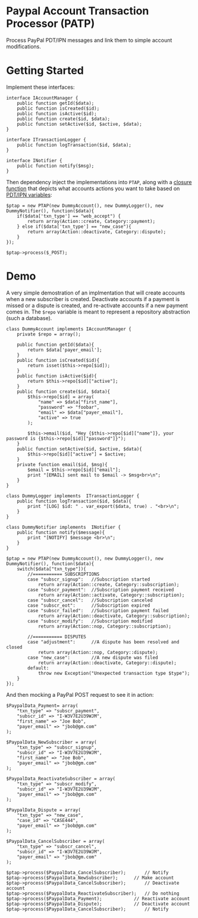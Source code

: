 # Paypal Account Transaction Processor (PATP)
Process PayPal PDT/IPN messages and link them to simple account modifications.

# Getting Started
Implement these interfaces:

```
interface IAccountManager {		
	public function getId($data);
	public function isCreated($id);
	public function isActive($id);
	public function create($id, $data);
	public function setActive($id, $active, $data);
}

interface ITransactionLogger {		
	public function logTransaction($id, $data);
}

interface INotifier {		
	public function notify($msg);
}
```

Then dependency inject the implementations into `PTAP`, along with a <a href='https://www.php.net/manual/en/class.closure.php'> closure function</a> that depicts what accounts actions you want to take based on <a href='https://developer.paypal.com/docs/ipn/integration-guide/IPNandPDTVariables/'>PDT/IPN variables</a>:

```
$ptap = new PTAP(new DummyAccount(), new DummyLogger(), new DummyNotifier(), function($data){
	if($data['txn_type'] == "web_accept") {
		return array(Action::create, Category::payment);
	} else if($data['txn_type'] == "new_case"){
		return array(Action::deactivate, Category::dispute);		
	}
});

$ptap->process($_POST);
```
# Demo
A very simple demostration of an implmentation that will create accounts when a new subscriber is created. Deactivate accounts if a payment is missed or a dispute is created, and re-activate accounts if a new payment comes in.  The `$repo` variable is meant to represent a repository abstraction (such a database).

```
class DummyAccount implements IAccountManager {
    private $repo = array();
    
    public function getId($data){
        return $data['payer_email'];
    }
    public function isCreated($id){
        return isset($this->repo[$id]);
    }
    public function isActive($id){
        return $this->repo[$id]["active"];
    }
    public function create($id, $data){
        $this->repo[$id] = array(
            "name" => $data["first_name"],
            "password" => "foobar",
            "email" => $data["payer_email"],
            "active" => true
        );
        
        $this->email($id, "Hey {$this->repo[$id]["name"]}, your password is {$this->repo[$id]["password"]}");
    }
    public function setActive($id, $active, $data){
        $this->repo[$id]["active"] = $active;
    }   
    private function email($id, $msg){
        $email = $this->repo[$id]["email"];
        print "[EMAIL] sent mail to $email -> $msg<br>\n";
    }
}

class DummyLogger implements  ITransactionLogger {      
    public function logTransaction($id, $data){
        print "[LOG] $id: " . var_export($data, true) . "<br>\n";
    }
}

class DummyNotifier implements  INotifier {     
    public function notify($message){
        print "[NOTIFY] $message <br>\n";
    }
}

$ptap = new PTAP(new DummyAccount(), new DummyLogger(), new DummyNotifier(), function($data){
    switch($data["txn_type"]){
        //=========== SUBSCRIPTIONS                 
        case "subscr_signup":   //Subscription started
            return array(Action::create, Category::subscription);
        case "subscr_payment":  //Subscription payment received
            return array(Action::activate, Category::subscription);
        case "subscr_cancel":   //Subscription canceled
        case "subscr_eot":      //Subscription expired
        case "subscr_failed":   //Subscription payment failed
            return array(Action::deactivate, Category::subscription);
        case "subscr_modify":   //Subscription modified
            return array(Action::nop, Category::subscription);
            
        //=========== DISPUTES      
        case "adjustment":      //A dispute has been resolved and closed
            return array(Action::nop, Category::dispute);           
        case "new_case":        //A new dispute was filed
            return array(Action::deactivate, Category::dispute);
        default:
            throw new Exception("Unexpected transaction type $type");
    }
});
```

And then mocking a PayPal POST request to see it in action:
```
$PaypalData_Payment= array(
	"txn_type" => "subscr_payment",
	"subscr_id" => "I-W3V7E2U39WJM",
	"first_name" => "Joe Bob",
	"payer_email" => "jbob@gm.com"
);

$PaypalData_NewSubscriber = array(
	"txn_type" => "subscr_signup",
	"subscr_id" => "I-W3V7E2U39WJM",
	"first_name" => "Joe Bob",
	"payer_email" => "jbob@gm.com"
);

$PaypalData_ReactivateSubscriber = array(
	"txn_type" => "subscr_modify",
	"subscr_id" => "I-W3V7E2U39WJM",
	"payer_email" => "jbob@gm.com"
);

$PaypalData_Dispute = array(
	"txn_type" => "new_case",
	"case_id" => "CASE444",
	"payer_email" => "jbob@gm.com"
);

$PaypalData_CancelSubscriber = array(
	"txn_type" => "subscr_cancel",
	"subscr_id" => "I-W3V7E2U39WJM",
	"payer_email" => "jbob@gm.com"
);

$ptap->process($PaypalData_CancelSubscriber);		// Notify
$ptap->process($PaypalData_NewSubscriber);		// Make account
$ptap->process($PaypalData_CancelSubscriber);		// Deactivate account
$ptap->process($PaypalData_ReactivateSubscriber);	// Do nothing
$ptap->process($PaypalData_Payment);			// Reactivate account
$ptap->process($PaypalData_Dispute);			// Deactivate account
$ptap->process($PaypalData_CancelSubscriber);		// Notify
 ```
